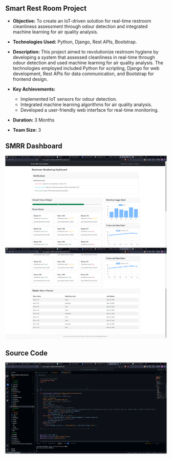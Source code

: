 ## Smart Rest Room Project

- **Objective:** To create an IoT-driven solution for real-time restroom cleanliness assessment through odour detection and integrated machine learning for air quality analysis.

- **Technologies Used:** Python, Django, Rest APIs, Bootstrap.

- **Description:** This project aimed to revolutionize restroom hygiene by developing a system that assessed cleanliness in real-time through odour detection and used machine learning for air quality analysis. The technologies employed included Python for scripting, Django for web development, Rest APIs for data communication, and Bootstrap for frontend design.

- **Key Achievements:**
  - Implemented IoT sensors for odour detection.
  - Integrated machine learning algorithms for air quality analysis.
  - Developed a user-friendly web interface for real-time monitoring.

- **Duration:** 3 Months

- **Team Size:** 3

 
## SMRR Dashboard
![Dashboard](https://github.com/VishalMadle13/smrr/blob/main/smrr_dashboard.png)
![UI](https://github.com/VishalMadle13/smrr/blob/main/smrr_dashboard01.png)

## Source Code
![Code](https://github.com/VishalMadle13/smrr/blob/main/source_code.png)
